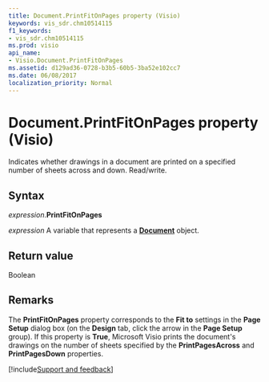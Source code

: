 ```yaml
---
title: Document.PrintFitOnPages property (Visio)
keywords: vis_sdr.chm10514115
f1_keywords:
- vis_sdr.chm10514115
ms.prod: visio
api_name:
- Visio.Document.PrintFitOnPages
ms.assetid: d129ad36-0728-b3b5-60b5-3ba52e102cc7
ms.date: 06/08/2017
localization_priority: Normal
---
```



# Document.PrintFitOnPages property (Visio)

Indicates whether drawings in a document are printed on a specified number of sheets across and down. Read/write.


## Syntax

_expression_.**PrintFitOnPages**

_expression_ A variable that represents a **[Document](Visio.Document.md)** object.


## Return value

Boolean


## Remarks

The **PrintFitOnPages** property corresponds to the **Fit to** settings in the **Page Setup** dialog box (on the **Design** tab, click the arrow in the **Page Setup** group). If this property is **True**, Microsoft Visio prints the document's drawings on the number of sheets specified by the **PrintPagesAcross** and **PrintPagesDown** properties.

[!include[Support and feedback](~/includes/feedback-boilerplate.md)]